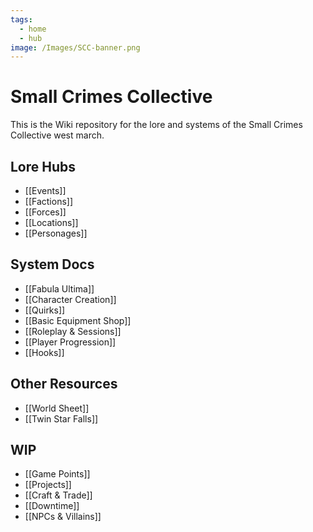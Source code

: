 ```yaml
---
tags:
  - home
  - hub
image: /Images/SCC-banner.png
---
```

# Small Crimes Collective
This is the Wiki repository for the lore and systems of the Small Crimes Collective west march.
## Lore Hubs
* [[Events]]
* [[Factions]]
* [[Forces]]
* [[Locations]]
* [[Personages]]
## System Docs
* [[Fabula Ultima]]
* [[Character Creation]]
* [[Quirks]]
* [[Basic Equipment Shop]]
* [[Roleplay & Sessions]]
* [[Player Progression]]
* [[Hooks]]
## Other Resources
* [[World Sheet]]  
* [[Twin Star Falls]]  
## WIP
* [[Game Points]]
* [[Projects]]
* [[Craft & Trade]]
* [[Downtime]]
* [[NPCs & Villains]]